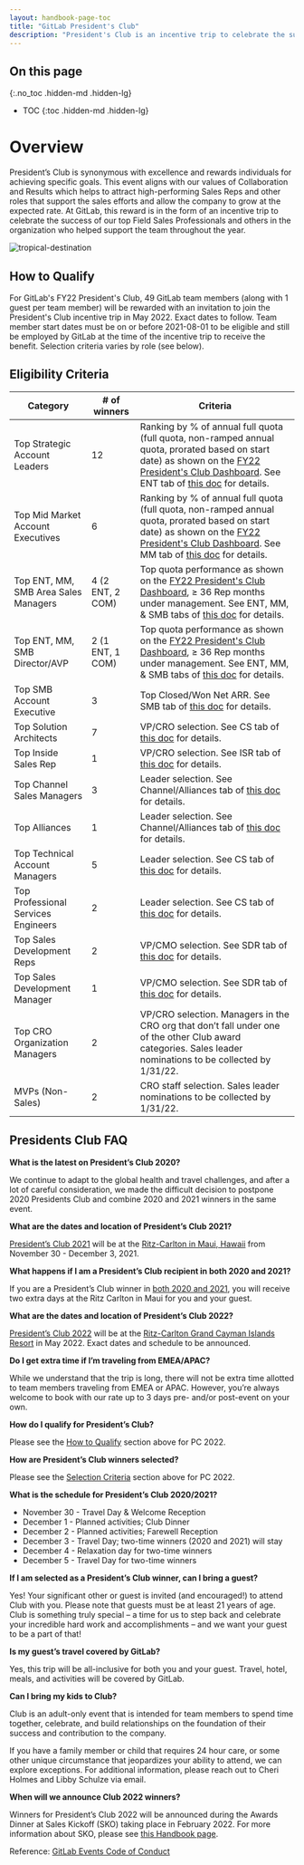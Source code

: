 ```yaml
---
layout: handbook-page-toc
title: "GitLab President's Club"
description: "President's Club is an incentive trip to celebrate the success of our top Field Sales Professionals and others in the organization who helped support the team throughout the year"
---
```


## On this page
{:.no_toc .hidden-md .hidden-lg}

- TOC
{:toc .hidden-md .hidden-lg}

# Overview

President’s Club is synonymous with excellence and rewards individuals for achieving specific goals. This event aligns with our values of Collaboration and Results which helps to attract high-performing Sales Reps and other roles that support the sales efforts and allow the company to grow at the expected rate. At GitLab, this reward is in the form of an incentive trip to celebrate the success of our top Field Sales Professionals and others in the organization who helped support the team throughout the year.

![tropical-destination](/handbook/sales/club/tropical2.jpg)

## How to Qualify

For GitLab's FY22 President's Club, 49 GitLab team members (along with 1 guest per team member) will be rewarded with an invitation to join the President's Club incentive trip in May 2022. Exact dates to follow. Team member start dates must be on or before 2021-08-01 to be eligible and still be employed by GitLab at the time of the incentive trip to receive the benefit. Selection criteria varies by role (see below).

## Eligibility Criteria

| Category | # of winners | Criteria | 
| ------ | ------ | ------ |
| Top Strategic Account Leaders | 12 | Ranking by % of annual full quota (full quota, non-ramped annual quota, prorated based on start date) as shown on the [FY22 President's Club Dashboard](https://app.periscopedata.com/app/gitlab/835443/FY22-President's-Club-Dashboard). See ENT tab of [this doc](https://docs.google.com/spreadsheets/d/11lct1eoCU7iWCff7OB0xU0BIy1tQ6wLcU7aRsghnWlM/edit?ts=604be470#gid=210333776) for details. |
| Top Mid Market Account Executives | 6 | Ranking by % of annual full quota (full quota, non-ramped annual quota, prorated based on start date) as shown on the [FY22 President's Club Dashboard](https://app.periscopedata.com/app/gitlab/835443/FY22-President's-Club-Dashboard). See MM tab of [this doc](https://docs.google.com/spreadsheets/d/11lct1eoCU7iWCff7OB0xU0BIy1tQ6wLcU7aRsghnWlM/edit?ts=604be470#gid=2130992) for details. |
| Top ENT, MM, SMB Area Sales Managers | 4 (2 ENT, 2 COM) | Top quota performance as shown on the [FY22 President's Club Dashboard](https://app.periscopedata.com/app/gitlab/835443/FY22-President's-Club-Dashboard), ≥ 36 Rep months under management. See ENT, MM, & SMB tabs of [this doc](https://docs.google.com/spreadsheets/d/11lct1eoCU7iWCff7OB0xU0BIy1tQ6wLcU7aRsghnWlM/edit?ts=604be470#gid=210333776) for details. |
| Top ENT, MM, SMB Director/AVP | 2 (1 ENT, 1 COM) | Top quota performance as shown on the [FY22 President's Club Dashboard](https://app.periscopedata.com/app/gitlab/835443/FY22-President's-Club-Dashboard), ≥ 36 Rep months under management. See ENT, MM, & SMB tabs of [this doc](https://docs.google.com/spreadsheets/d/11lct1eoCU7iWCff7OB0xU0BIy1tQ6wLcU7aRsghnWlM/edit?ts=604be470#gid=210333776) for details. |
| Top SMB Account Executive | 3 | Top Closed/Won Net ARR. See SMB tab of [this doc](https://docs.google.com/spreadsheets/d/11lct1eoCU7iWCff7OB0xU0BIy1tQ6wLcU7aRsghnWlM/edit?ts=604be470#gid=974153580) for details. |
| Top Solution Architects | 7 | VP/CRO selection. See CS tab of [this doc](https://docs.google.com/spreadsheets/d/11lct1eoCU7iWCff7OB0xU0BIy1tQ6wLcU7aRsghnWlM/edit?ts=604be470#gid=916403586) for details. |
| Top Inside Sales Rep | 1 | VP/CRO selection. See ISR tab of [this doc](https://docs.google.com/spreadsheets/d/11lct1eoCU7iWCff7OB0xU0BIy1tQ6wLcU7aRsghnWlM/edit?ts=604be470#gid=1292511725) for details. |
| Top Channel Sales Managers | 3 | Leader selection. See Channel/Alliances tab of [this doc](https://docs.google.com/spreadsheets/d/11lct1eoCU7iWCff7OB0xU0BIy1tQ6wLcU7aRsghnWlM/edit?ts=604be470#gid=577788595) for details. |
| Top Alliances | 1 | Leader selection. See Channel/Alliances tab of [this doc](https://docs.google.com/spreadsheets/d/11lct1eoCU7iWCff7OB0xU0BIy1tQ6wLcU7aRsghnWlM/edit?ts=604be470#gid=577788595) for details. |
| Top Technical Account Managers | 5 | Leader selection. See CS tab of [this doc](https://docs.google.com/spreadsheets/d/11lct1eoCU7iWCff7OB0xU0BIy1tQ6wLcU7aRsghnWlM/edit?ts=604be470#gid=916403586) for details. |
| Top Professional Services Engineers | 2 | Leader selection. See CS tab of [this doc](https://docs.google.com/spreadsheets/d/11lct1eoCU7iWCff7OB0xU0BIy1tQ6wLcU7aRsghnWlM/edit?ts=604be470#gid=916403586) for details. |
| Top Sales Development Reps | 2 | VP/CMO selection. See SDR tab of [this doc](https://docs.google.com/spreadsheets/d/11lct1eoCU7iWCff7OB0xU0BIy1tQ6wLcU7aRsghnWlM/edit?ts=604be470#gid=0) for details. |
| Top Sales Development Manager | 1 | VP/CMO selection. See SDR tab of [this doc](https://docs.google.com/spreadsheets/d/11lct1eoCU7iWCff7OB0xU0BIy1tQ6wLcU7aRsghnWlM/edit?ts=604be470#gid=0) for details. |
| Top CRO Organization Managers | 2 | VP/CRO selection. Managers in the CRO org that don’t fall under one of the other Club award categories. Sales leader nominations to be collected by 1/31/22. |
| MVPs (Non-Sales) | 2 | CRO staff selection. Sales leader nominations to be collected by 1/31/22. |

## Presidents Club FAQ

**What is the latest on President’s Club 2020?**

We continue to adapt to the global health and travel challenges, and after a lot of careful consideration, we made the difficult decision to postpone 2020 Presidents Club and combine 2020 and 2021 winners in the same event. 

**What are the dates and location of President’s Club 2021?**

[President’s Club 2021](/handbook/sales/club/) will be at the [Ritz-Carlton in Maui, Hawaii](https://www.ritzcarlton.com/en/hotels/kapalua-maui) from November 30 - December 3, 2021.  

**What happens if I am a President’s Club recipient in both 2020 and 2021?**

If you are a President’s Club winner in <ins>both 2020 and 2021</ins>, you will receive two extra days at the Ritz Carlton in Maui for you and your guest. 

**What are the dates and location of President’s Club 2022?**

[President’s Club 2022](/handbook/sales/club/) will be at the [Ritz-Carlton Grand Cayman Islands Resort](https://www.ritzcarlton.com/en/hotels/caribbean/grand-cayman) in May 2022. Exact dates and schedule to be announced.  

**Do I get extra time if I’m traveling from EMEA/APAC?**

While we understand that the trip is long, there will not be extra time allotted to team members traveling from EMEA or APAC. However, you’re always welcome to book with our rate up to 3 days pre- and/or post-event on your own.  

**How do I qualify for President’s Club?**

Please see the [How to Qualify](/handbook/sales/club/#how-to-qualify) section above for PC 2022. 

**How are President’s Club winners selected?**

Please see the [Selection Criteria](/handbook/sales/club/#eligibility-criteria) section above for PC 2022. 

**What is the schedule for President’s Club 2020/2021?**

- November 30 - Travel Day & Welcome Reception
- December 1 - Planned activities; Club Dinner
- December 2 - Planned activities; Farewell Reception
- December 3 - Travel Day; two-time winners (2020 and 2021) will stay 
- December 4 - Relaxation day for two-time winners 
- December 5 - Travel Day for two-time winners

**If I am selected as a President’s Club winner, can I bring a guest?**

Yes! Your significant other or guest is invited (and encouraged!) to attend Club with you. Please note that guests must be at least 21 years of age. Club is something truly special – a time for us to step back and celebrate your incredible hard work and accomplishments – and we want your guest to be a part of that! 

**Is my guest’s travel covered by GitLab?**

Yes, this trip will be all-inclusive for both you and your guest. Travel, hotel, meals, and activities will be covered by GitLab.

**Can I bring my kids to Club?**

Club is an adult-only event that is intended for team members to spend time together, celebrate, and build relationships on the foundation of their success and contribution to the company. 

If you have a family member or child that requires 24 hour care, or some other unique circumstance that jeopardizes your ability to attend, we can explore exceptions. For additional information, please reach out to Cheri Holmes and Libby Schulze via email. 

**When will we announce Club 2022 winners?**

Winners for President’s Club 2022 will be announced during the Awards Dinner at Sales Kickoff (SKO) taking place in February 2022. For more information about SKO, please see [this Handbook page](/handbook/sales/training/SKO/).

Reference: [GitLab Events Code of Conduct](https://about.gitlab.com/company/culture/contribute/coc/)

